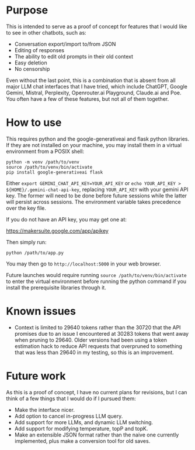 # Purpose

This is intended to serve as a proof of concept for features that I would like to see in other chatbots, such as:

- Conversation export/import to/from JSON
- Editing of responses
- The ability to edit old prompts in their old context
- Easy deletion
- No censorship

Even without the last point, this is a combination that is absent from all
major LLM chat interfaces that I have tried, which include ChatGPT, Google
Gemini, Mistral, Perplexity, Openrouter.ai Playground, Claude.ai and Poe. You
often have a few of these features, but not all of them together.

# How to use

This requires python and the google-generativeai and flask python libraries. If they are not installed on your machine, you may install them in a virtual environment from a POSIX shell:

```
python -m venv /path/to/venv
source /path/to/venv/bin/activate
pip install google-generativeai flask
```

Either `export GEMINI_CHAT_API_KEY=YOUR_API_KEY` or
`echo YOUR_API_KEY > ${HOME}/.gemini-chat-api-key`, replacing `YOUR_API_KEY`
with your gemini API key. The former will need to be done before future
sessions while the latter will persist across sessions. The environment
variable takes precedence over the key file.

If you do not have an API key, you may get one at:

https://makersuite.google.com/app/apikey

Then simply run:

```
python /path/to/app.py
```

You may then go to `http://localhost:5000` in your web browser.

Future launches would require running `source /path/to/venv/bin/activate` to enter the virtual environment before running the python command if you install the prerequisite libraries through it.

# Known issues

- Context is limited to 29640 tokens rather than the 30720 that the API
  promises due to an issue I encountered at 30283 tokens that went away when
  pruning to 29640. Older versions had been using a token estimation hack to
  reduce API requests that overpruned to something that was less than 29640
  in my testing, so this is an improvement.

# Future work

As this is a proof of concept, I have no current plans for revisions, but I can think of a few things that I would do if I pursued them:

- Make the interface nicer.
- Add option to cancel in-progress LLM query.
- Add support for more LLMs, and dynamic LLM switching.
- Add support for modifying temperature, topP and topK.
- Make an extensible JSON format rather than the naive one currently implemented, plus make a conversion tool for old saves.
